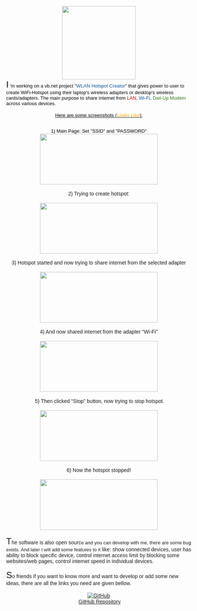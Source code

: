 <div dir="ltr" style="text-align: left;" trbidi="on">
    <div class="separator" style="clear: both; text-align: center;">
        <a href="https://github.com/DebdutBiswas/WLAN-Hotspot-Creator" rel="nofollow" style="margin-left: 1em; margin-right: 1em;" target="_blank"><img border="0" height="200" src="https://4.bp.blogspot.com/-8vS4Lrpa50A/VzoyS-KLp8I/AAAAAAAABFI/66wV4_9Hg6gWGSJF-WOBE1dQKNedLYECwCKgB/s200/WiFi_Black.png" width="200" /></a>
    </div>
    <div style="text-align: left;">
        <span style="font-family: &quot;arial&quot; , &quot;helvetica&quot; , sans-serif;">
            <span style="font-size: x-large;">
                <span style="color: #3d85c6;">
                    <span style="font-size: x-small;">
                        <span style="color: black;">
                            <span style="font-size: x-large;">I</span><span style="font-size: small;">
                                'm working on a vb.net project "<span style="color: #0b5394;">W<span style="font-family: &quot;arial&quot; , &quot;helvetica&quot; , sans-serif;">LAN</span> Hotspot Creator</span>"
                                that gives power to user to create WiFi-Hotspot using their laptop's
                                wireless adapters or desktop's wireless cards/adapters. The main purpose
                                to share internet from <span style="color: #cc0000;">LAN</span>, <span style="color: #0b5394;">Wi-Fi</span>, <span style="color: #38761d;">Dail-Up Modem</span> across various devices.
                            </span>
                        </span>
                    </span>
                </span>
            </span>
        </span>
    </div>
    <div style="text-align: left;">
        <br />
    </div>
    <div style="text-align: center;">
        <u><span style="font-family: &quot;arial&quot; , &quot;helvetica&quot; , sans-serif;"><span style="font-size: x-large;"><span style="color: #3d85c6;"><span style="font-size: x-small;"><span style="color: black;"><span style="font-size: small;">Here are some screenshots (<span style="color: orange;">Looks Like</span>):</span></span></span></span></span></span></u>
    </div>
    <div style="text-align: left;">
        <span style="font-family: &quot;arial&quot; , &quot;helvetica&quot; , sans-serif;"><span style="font-size: x-large;"><span style="color: #3d85c6;"><br /></span></span></span>
    </div>
    <div style="text-align: center;">
        <span style="font-family: &quot;arial&quot; , &quot;helvetica&quot; , sans-serif;"><span style="font-size: x-large;"><span style="color: #3d85c6;"><span style="color: black;"><span style="font-size: small;">1) Main Page: Set "SSID" and "PASSWORD"</span></span></span></span></span>
    </div>
    <div class="separator" style="clear: both; text-align: center;">
        <a href="https://2.bp.blogspot.com/-ZhX2pGPTwQU/Vzo8N9Qdt9I/AAAAAAAABFk/nNk0-EH-GyIonpEtRh129yMCVYxG9FRdQCLcB/s1600/1.PNG" style="margin-left: 1em; margin-right: 1em;"><img border="0" height="138" src="https://2.bp.blogspot.com/-ZhX2pGPTwQU/Vzo8N9Qdt9I/AAAAAAAABFk/nNk0-EH-GyIonpEtRh129yMCVYxG9FRdQCLcB/s320/1.PNG" width="320" /></a>
    </div>
    <br />
    <div style="text-align: center;">
        <span style="font-family: &quot;arial&quot; , &quot;helvetica&quot; , sans-serif;">2) Trying to create hotspot:</span>
    </div>
    <br />
    <div class="separator" style="clear: both; text-align: center;">
        <a href="https://1.bp.blogspot.com/-DC_aFbhowlw/Vzo8N9Zq7cI/AAAAAAAABFg/2Tr1IrnLOWgRBprt4NPYPV-W8os_uSbiQCLcB/s1600/2.PNG" style="margin-left: 1em; margin-right: 1em;"><img border="0" height="138" src="https://1.bp.blogspot.com/-DC_aFbhowlw/Vzo8N9Zq7cI/AAAAAAAABFg/2Tr1IrnLOWgRBprt4NPYPV-W8os_uSbiQCLcB/s320/2.PNG" width="320" /></a>
    </div>
    <br />
    <div style="text-align: center;">
        <span style="font-family: &quot;arial&quot; , &quot;helvetica&quot; , sans-serif;">3) Hotspot started and now trying to share internet from the selected adapter</span>
    </div>
    <br />
    <div class="separator" style="clear: both; text-align: center;">
        <a href="https://4.bp.blogspot.com/-7bZacxGn5ZI/Vzo8N924KLI/AAAAAAAABFc/1xp16Nw6CEs52zRKG82UuqgbsJcrX8TmgCLcB/s1600/3.PNG" style="margin-left: 1em; margin-right: 1em;"><img border="0" height="138" src="https://4.bp.blogspot.com/-7bZacxGn5ZI/Vzo8N924KLI/AAAAAAAABFc/1xp16Nw6CEs52zRKG82UuqgbsJcrX8TmgCLcB/s320/3.PNG" width="320" /></a>
    </div>
    <br />
    <div style="text-align: center;">
        <span style="font-family: &quot;arial&quot; , &quot;helvetica&quot; , sans-serif;">4) And now shared internet from the adapter "Wi-Fi"</span>
    </div>
    <br />
    <div class="separator" style="clear: both; text-align: center;">
        <a href="https://4.bp.blogspot.com/-BEV6ZreSf_I/Vzo8OinGA3I/AAAAAAAABFs/o77eUrF_PU8JZ_kXiLa5DLhggfbe6fEcQCLcB/s1600/4.PNG" style="margin-left: 1em; margin-right: 1em;"><img border="0" height="138" src="https://4.bp.blogspot.com/-BEV6ZreSf_I/Vzo8OinGA3I/AAAAAAAABFs/o77eUrF_PU8JZ_kXiLa5DLhggfbe6fEcQCLcB/s320/4.PNG" width="320" /></a>
    </div>
    <br />
    <div style="text-align: center;">
        &nbsp;<span style="font-family: &quot;arial&quot; , &quot;helvetica&quot; , sans-serif;">5) Then clicked "Stop" button, now trying to stop hotspot.</span>
    </div>
    <br />
    <div class="separator" style="clear: both; text-align: center;">
        <a href="https://3.bp.blogspot.com/-ZirauMhhjXE/Vzo8OrstuQI/AAAAAAAABFo/8HYliSaxyuMB0B2X4gQ0vssMq81yrOEMwCLcB/s1600/5.PNG" style="margin-left: 1em; margin-right: 1em;"><img border="0" height="138" src="https://3.bp.blogspot.com/-ZirauMhhjXE/Vzo8OrstuQI/AAAAAAAABFo/8HYliSaxyuMB0B2X4gQ0vssMq81yrOEMwCLcB/s320/5.PNG" width="320" /></a>
    </div>
    <br />
    <div style="text-align: center;">
        <span style="font-family: &quot;arial&quot; , &quot;helvetica&quot; , sans-serif;">6) Now the hotspot stopped!</span>
    </div>
    <br />
    <div class="separator" style="clear: both; text-align: center;">
        <img border="0" height="138" src="https://3.bp.blogspot.com/-s_7hO7uBNuY/Vzo8OjUJVeI/AAAAAAAABFw/XgY17YMqGr8Tc8du_dRlnA8nBFS5V6bEgCLcB/s320/6.PNG" width="320" />
    </div>
    <div class="separator" style="clear: both; text-align: left;">
        <br />
    </div>
    <div class="separator" style="clear: both; text-align: left;">
        <span style="font-family: &quot;arial&quot; , &quot;helvetica&quot; , sans-serif;">
            <span style="font-size: x-large;">T</span>he software is also open sourc<span style="font-size: small;">e and you can develop with me, there are some bug exists. And later I will add some features to it</span>
            like: show connected devices, user has ability to block specific
            device, control internet access limit by blocking some websites/web
            pages, control internet speed in individual devices.
        </span>
    </div>
    <div class="separator" style="clear: both; text-align: left;">
        <span style="font-family: &quot;arial&quot; , &quot;helvetica&quot; , sans-serif;"><br /></span>
    </div>
    <div class="separator" style="clear: both; text-align: left;">
        <span style="font-family: &quot;arial&quot; , &quot;helvetica&quot; , sans-serif;"><span style="font-size: x-large;">S</span><span style="font-family: &quot;arial&quot; , &quot;helvetica&quot; , sans-serif;">o</span> friends if you want to know more and want to develop or add some new ideas, there are all the links you need are given bellow.</span>
    </div>
    <div class="separator" style="clear: both; text-align: left;">
        <br />
    </div>
    <div class="separator" style="clear: both; text-align: center;">
        <a href="https://github.com/DebdutBiswas/WLAN-Hotspot-Creator" rel="nofollow" target="_blank"><img alt="GitHub" border="0" src="https://3.bp.blogspot.com/-BikOHzwXfw8/Vzqz3kXOSnI/AAAAAAAABGs/fR1bZ2nJups2Sr-z9U3O7-LCFXeLk6HYACLcB/s1600/GitAnimatedIcon.gif" title="Go to GitHub Repository" /><span id="goog_215059803"></span></a><span id="goog_215059804"></span>
    </div>
    <div class="separator" style="clear: both; text-align: center;">
    </div>
    <div class="separator" style="clear: both; text-align: center;">
        <span style="color: #38761d;"><span style="color: #0b5394;"><span style="font-family: &quot;arial&quot; , &quot;helvetica&quot; , sans-serif;">&nbsp;</span><span style="color: #38761d;"><a href="https://github.com/DebdutBiswas/WLAN-Hotspot-Creator" rel="nofollow" target="_blank"><span style="font-family: &quot;arial&quot; , &quot;helvetica&quot; , sans-serif;">GitHub Repository</span></a></span></span></span>
    </div>
</div>
